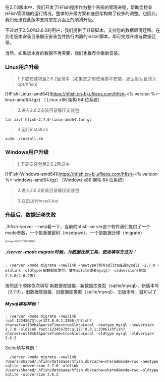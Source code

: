 

在2.7.0版本中，我们开发了HFish程序作为整个系统的管理进程，帮助您检查HFish管理端的运行情况，整体的升级方案和底层架构做了较多的调整。也因此，我们无法在此版本支持您在页面上的顺滑升级。

不过对于2.5.0和2.6.0的用户，我们提供了升级脚本，支持您的数据顺滑迁移。在到老版本安装目录解压安装包并执行内置的install脚本，即可完成升级与数据迁移。

当然，如果您本身的数据不再需要，我们也推荐你重新安装。

### Linux用户升级

> 1.下载安装包至2.6.2目录中（如果您之前使用脚本安装，那么默认目录为opt/hfish)

[HFish-Linux-amd64](https://hfish.cn-bj.ufileos.com/hfish-<% version %>-linux-amd64.tgz) （ Linux x86 架构 64 位系统）

> 2.进入2.6.2安装目录解压安装包

```
tar zxvf hfish-2.7.0-linux-amd64.tar.gz
```



> 3.运行install.sh

```
sudo ./install.sh
```



### Windows用户升级

> 1.下载安装包至2.6.2目录中

[HFish-Windows-amd64](https://hfish.cn-bj.ufileos.com/hfish-<% version %>-windows-amd64.tgz) （Windows x86 架构 64 位系统）

> 2.进入2.6.2安装目录解压安装包



> 3.双击运行install.bat





### 升级后，数据迁移失败

./hfish-server --help看一下，当前的hfish-server这个软件我们提供了一个mode参数，一个是重置密码（resetpwd），一个是数据迁移（migrate）

<img src="http://img.threatbook.cn/hfish/image-20211117105331269.png" alt="image-20211117105331269" style="zoom:50%;" />

##### ./server -mode migrate时候，为数据迁移工具，使用填写方法为：

```
. /server -mode migrate -newlink -newtype(填写sqlite或者mysql) -2.7.0 -oldlink -oldtype(旧数据库类型，填写sqlite或者mysql) -oldversion(例如2.5.0/2.6.2等)
```

 按照这个顺序依次填写 新数据库链接、新数据库类型（sqlite/mysql）、新版本号（2.7.0），旧数据库链接、旧数据库类型（sqlite/mysql）、旧版本号，就可以了

##### Mysql填写样例：

```shell
. /server -mode migrate -newlink root:1234567@tcp(127.0.0.1:3306)/hfish?charset=utf8mb4&parseTime=true&loc=Local -newtype mysql -newversion 2.7.0 -oldlink root:1234567@tcp(127.0.0.1:3306)/hfish?charset=utf8mb4&parseTime=true&loc=Local -oldtype mysql -oldversion 2.6.2
```

Sqlite填写样例：

```shell
. /server -mode migrate -newlink /Users/Shared/.hfish/database/hfish.db?cache=shared&mode=rwc -newtype sqlite -newversion 2.7.0 -oldlink /Users/Shared/.hfish/database/hfish.db?cache=shared&mode=rwc -oldtype sqlite -oldversion 2.6.2
```

